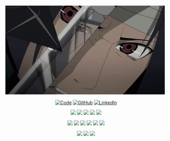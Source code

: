 ![SasukeGif](images/gif.gif)

<p align="center">
    <a href="https://nvskx.dev" target="_blank"><img alt="Code" src="https://img.shields.io/badge/-nvskx.dev-000000?style=for-the-badge&logo=Plex&logoColor=white"></a>
    <a href="https://github.com/ABPozharliev19" target="_blank"><img alt="GitHub" src="https://img.shields.io/badge/-@ABPozharliev19-181717?style=for-the-badge&logo=GitHub&logoColor=white"></a>
    <a href="https://www.linkedin.com/in/atanas-pozharliev/" target="_blank"><img alt="LinkedIn" src="https://img.shields.io/badge/-LinkedIn-0077B5?style=for-the-badge&logo=Linkedin&logoColor=white"></a>
</p>

<p align="center">
    <img src="https://img.shields.io/badge/-JavaScript-000000?style=for-the-badge&logo=javascript">
    <img src="https://img.shields.io/badge/-Python-000000?style=for-the-badge&logo=python">
    <img src="https://img.shields.io/badge/html5-000000?style=for-the-badge&logo=html5">
    <img src="https://img.shields.io/badge/css3-000000?style=for-the-badge&logo=css3">
    <img src="https://img.shields.io/badge/-SQL-000000?style=for-the-badge&logo=postgresql">
</p>

<p align="center">
    <img src="https://img.shields.io/badge/react-000000?style=for-the-badge&logo=react&logoColor=%2361DAFB">
    <img src="https://img.shields.io/badge/SASS-000000?style=for-the-badge&logo=SASS">
    <img src="https://img.shields.io/badge/django-000000?style=for-the-badge&logo=django">
    <img src="https://img.shields.io/badge/FastAPI-000000?style=for-the-badge&logo=fastapi">
    <img src="https://img.shields.io/badge/express.js-000000?style=for-the-badge&logo=express&logoColor=%2361DAFB">
    <img src="https://img.shields.io/badge/node.js-000000?style=for-the-badge&logo=node.js">
</p>

<p align="center">
    <img src="https://img.shields.io/badge/mysql-000000?style=for-the-badge&logo=mysql&logoColor=white">
    <img src="https://img.shields.io/badge/Microsoft%20SQL%20Sever-000000?style=for-the-badge&logo=microsoft%20sql%20server">
    <img src="https://img.shields.io/badge/sqlite-000000?style=for-the-badge&logo=sqlite">
</p>


